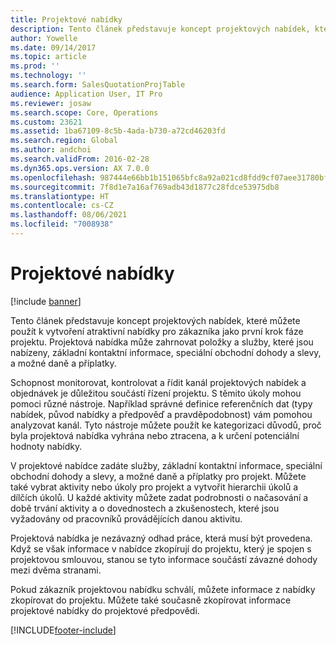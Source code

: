 ```yaml
---
title: Projektové nabídky
description: Tento článek představuje koncept projektových nabídek, které můžete použít k vytvoření atraktivní nabídky pro zákazníka jako první krok fáze projektu. Projektová nabídka může zahrnovat položky a služby, které jsou nabízeny, základní kontaktní informace, speciální obchodní dohody a slevy, a možné daně a příplatky.
author: Yowelle
ms.date: 09/14/2017
ms.topic: article
ms.prod: ''
ms.technology: ''
ms.search.form: SalesQuotationProjTable
audience: Application User, IT Pro
ms.reviewer: josaw
ms.search.scope: Core, Operations
ms.custom: 23621
ms.assetid: 1ba67109-8c5b-4ada-b730-a72cd46203fd
ms.search.region: Global
ms.author: andchoi
ms.search.validFrom: 2016-02-28
ms.dyn365.ops.version: AX 7.0.0
ms.openlocfilehash: 987444e66bb1b151065bfc8a92a021cd8fdd9cf07aee31780bf7607dc4de221c
ms.sourcegitcommit: 7f8d1e7a16af769adb43d1877c28fdce53975db8
ms.translationtype: HT
ms.contentlocale: cs-CZ
ms.lasthandoff: 08/06/2021
ms.locfileid: "7008938"
---
```

# <a name="project-quotations"></a>Projektové nabídky

[!include [banner](../includes/banner.md)]

Tento článek představuje koncept projektových nabídek, které můžete použít k vytvoření atraktivní nabídky pro zákazníka jako první krok fáze projektu. Projektová nabídka může zahrnovat položky a služby, které jsou nabízeny, základní kontaktní informace, speciální obchodní dohody a slevy, a možné daně a příplatky. 

Schopnost monitorovat, kontrolovat a řídit kanál projektových nabídek a objednávek je důležitou součástí řízení projektu. S těmito úkoly mohou pomoci různé nástroje. Například správné definice referenčních dat (typy nabídek, původ nabídky a předpověď a pravděpodobnost) vám pomohou analyzovat kanál. Tyto nástroje můžete použít ke kategorizaci důvodů, proč byla projektová nabídka vyhrána nebo ztracena, a k určení potenciální hodnoty nabídky. 

V projektové nabídce zadáte služby, základní kontaktní informace, speciální obchodní dohody a slevy, a možné daně a příplatky pro projekt. Můžete také vybrat aktivity nebo úkoly pro projekt a vytvořit hierarchii úkolů a dílčích úkolů. U každé aktivity můžete zadat podrobnosti o načasování a době trvání aktivity a o dovednostech a zkušenostech, které jsou vyžadovány od pracovníků provádějících danou aktivitu. 

Projektová nabídka je nezávazný odhad práce, která musí být provedena. Když se však informace v nabídce zkopírují do projektu, který je spojen s projektovou smlouvou, stanou se tyto informace součástí závazné dohody mezi dvěma stranami. 

Pokud zákazník projektovou nabídku schválí, můžete informace z nabídky zkopírovat do projektu. Můžete také současně zkopírovat informace projektové nabídky do projektové předpovědi.





[!INCLUDE[footer-include](../includes/footer-banner.md)]